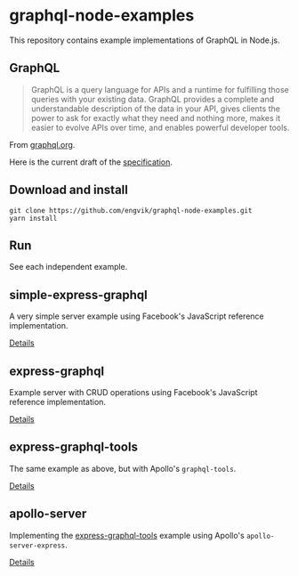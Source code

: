 # graphql-node-examples

This repository contains example implementations of GraphQL in Node.js.

## GraphQL

> GraphQL is a query language for APIs and a runtime for fulfilling those queries with your existing data. GraphQL provides a complete and understandable description of the data in your API, gives clients the power to ask for exactly what they need and nothing more, makes it easier to evolve APIs over time, and enables powerful developer tools.

From [graphql.org](http://graphql.org/).

Here is the current draft of the [specification](https://facebook.github.io/graphql/).

## Download and install

```
git clone https://github.com/engvik/graphql-node-examples.git
yarn install
```

## Run

See each independent example.

## simple-express-graphql

A very simple server example using Facebook's JavaScript reference implementation.

[Details](https://github.com/engvik/graphql-node-examples/blob/master/simple-express-graphql/README.md)

## express-graphql

Example server with CRUD operations using Facebook's JavaScript reference implementation.

[Details](https://github.com/engvik/graphql-node-examples/blob/master/express-graphql/README.md)

## express-graphql-tools

The same example as above, but with Apollo's `graphql-tools`.

[Details](https://github.com/engvik/graphql-node-examples/blob/master/express-graphql-tools/README.md)

## apollo-server

Implementing the [express-graphql-tools](https://github.com/engvik/graphql-node-examples/tree/master/express-graphql-tools) example using Apollo's `apollo-server-express`.

[Details](https://github.com/engvik/graphql-node-examples/blob/master/apollo-server/README.md)
